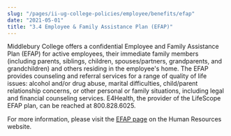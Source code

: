 ```yaml
---
slug: "/pages/ii-ug-college-policies/employee/benefits/efap"
date: "2021-05-01"
title: "3.4 Employee & Family Assistance Plan (EFAP)"
---
```


Middlebury College offers a confidential Employee and Family Assistance Plan (EFAP) for active employees, their immediate family members (including parents, siblings, children, spouses/partners, grandparents, and grandchildren) and others residing in the employee's home. The EFAP provides counseling and referral services for a range of quality of life issues: alcohol and/or drug abuse, marital difficulties, child/parent relationship concerns, or other personal or family situations, including legal and financial counseling services. E4Health, the provider of the LifeScope EFAP plan, can be reached at 800.828.6025.

For more information, please visit the [EFAP page](/offices/business/hr/staffandfaculty/benefits/EFAP) on the Human Resources website.